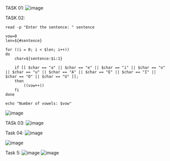 TASK 01:
![image](https://github.com/user-attachments/assets/075f0e4e-94f0-4ea1-ae5b-e27ca197d38e)

TASK 02:
```
read -p "Enter the sentence: " sentence

vow=0
len=${#sentence}

for ((i = 0; i < $len; i++))
do
    char=${sentence:$i:1}

    if [[ $char == "a" || $char == "e" || $char == "i" || $char == "o" || $char == "u" || $char == "A" || $char == "E" || $char == "I" || $char == "O" || $char == "U" ]];
    then
        ((vow++))
    fi
done

echo "Number of vowels: $vow"
```
![image](https://github.com/user-attachments/assets/58018ce9-ce21-4d01-a62e-06c031ec3af6)


TASk 03:
![image](https://github.com/user-attachments/assets/62b832d5-b1ca-47b9-b584-845d88ffa668)

Task 04:
![image](https://github.com/user-attachments/assets/2030e8c0-575e-4d15-a6f2-0c4ceaa7f86f)

![image](https://github.com/user-attachments/assets/611cc4ee-2cc2-418e-ba83-0aeb0cfc24b0)

Task 5:
![image](https://github.com/user-attachments/assets/31690acc-190a-4ff5-bc6b-ce236e601c59)
![image](https://github.com/user-attachments/assets/393c76d0-72a9-4127-abb5-01b41cac071f)


